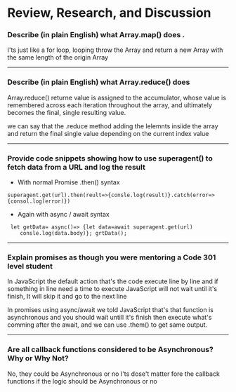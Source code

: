 # Review, Research, and Discussion

### Describe (in plain English) what Array.map() does .

I'ts just like a for loop, looping throw the Array and return a new Array with the same length of the origin Array

***

### Describe (in plain English) what Array.reduce() does

Array.reduce() returne value is assigned to the accumulator, whose value is remembered across each iteration throughout the array, and ultimately becomes the final, single resulting value.

we can say that the .reduce method adding the lelemnts insiide the array and return the final single value depending on the current index value 

***
### Provide code snippets showing how to use superagent() to fetch data from a URL and log the result

* With normal Promise .then() syntax
```
superagent.get(url).then(reult=>{consle.log(result)}.catch(error=>{consol.log(error)})
```

* Again with async / await syntax
```
 let getData= async()=> {let data=await superagent.get(url)
    consle.log(data.body)}; grtData();
```

***
### Explain promises as though you were mentoring a Code 301 level student

In JavaScript the default action that's the code execute line by line and if something in line need a time to execute JavaScript will not wait until it's finish, It will skip it and go to the next line

In promises using async/await we told JavaScript that's that function is asynchronous and you should wait untill it's finish then execute what's comming after the await, and we can use .them() to get same output.

***

### Are all callback functions considered to be Asynchronous? Why or Why Not?

No, they could be Asynchronous or no I'ts dose't matter fore the callback functions if the logic should be Asynchronous or no
